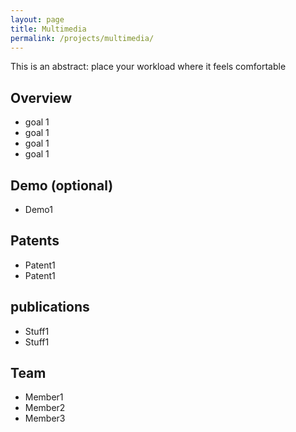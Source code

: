 ```yaml
---
layout: page
title: Multimedia
permalink: /projects/multimedia/
---
```


This is an abstract: place your workload where it feels comfortable

## Overview
- goal 1
- goal 1
- goal 1
- goal 1

## Demo (optional)
- Demo1

## Patents
- Patent1
- Patent1

## publications
- Stuff1
- Stuff1

## Team
- Member1
- Member2
- Member3
